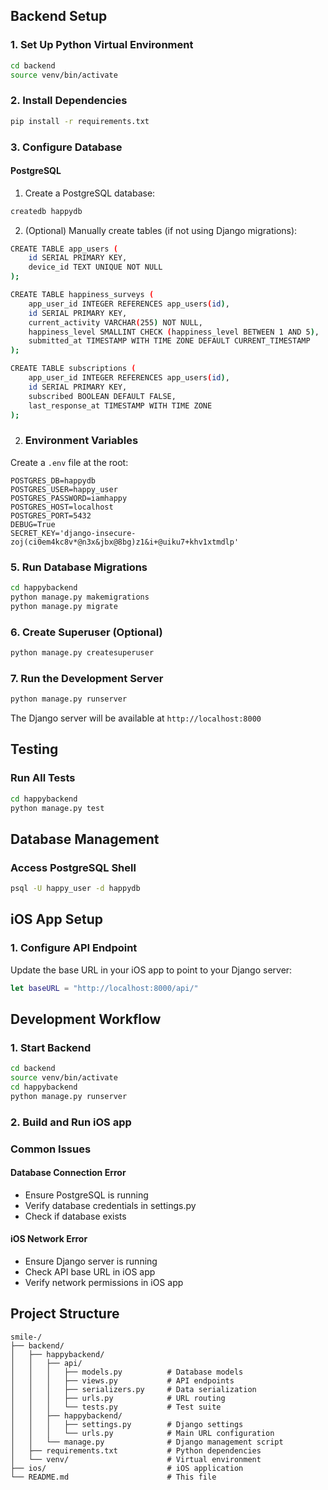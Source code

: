 ## Backend Setup

### 1. Set Up Python Virtual Environment
```bash
cd backend
source venv/bin/activate
```

### 2. Install Dependencies
```bash
pip install -r requirements.txt
```

### 3. Configure Database

#### PostgreSQL
1. Create a PostgreSQL database:
```bash
createdb happydb
```
2. (Optional) Manually create tables (if not using Django migrations):
```bash
CREATE TABLE app_users (
    id SERIAL PRIMARY KEY,
    device_id TEXT UNIQUE NOT NULL
);

CREATE TABLE happiness_surveys (
    app_user_id INTEGER REFERENCES app_users(id),
    id SERIAL PRIMARY KEY,
    current_activity VARCHAR(255) NOT NULL,
    happiness_level SMALLINT CHECK (happiness_level BETWEEN 1 AND 5),
    submitted_at TIMESTAMP WITH TIME ZONE DEFAULT CURRENT_TIMESTAMP
);

CREATE TABLE subscriptions (
    app_user_id INTEGER REFERENCES app_users(id),
    id SERIAL PRIMARY KEY,
    subscribed BOOLEAN DEFAULT FALSE,
    last_response_at TIMESTAMP WITH TIME ZONE
);
```

2. ### Environment Variables
Create a `.env` file at the root:
```
POSTGRES_DB=happydb
POSTGRES_USER=happy_user
POSTGRES_PASSWORD=iamhappy
POSTGRES_HOST=localhost
POSTGRES_PORT=5432
DEBUG=True
SECRET_KEY='django-insecure-zoj(ci0em4kc8v*@n3x&jbx@8bg)z1&i+@uiku7+khv1xtmdlp'
```


### 5. Run Database Migrations
```bash
cd happybackend
python manage.py makemigrations
python manage.py migrate
```

### 6. Create Superuser (Optional)
```bash
python manage.py createsuperuser
```

### 7. Run the Development Server
```bash
python manage.py runserver
```

The Django server will be available at `http://localhost:8000`

## Testing

### Run All Tests
```bash
cd happybackend
python manage.py test
```

## Database Management

### Access PostgreSQL Shell
```bash
psql -U happy_user -d happydb
```

## iOS App Setup

### 1. Configure API Endpoint
Update the base URL in your iOS app to point to your Django server:
```swift
let baseURL = "http://localhost:8000/api/"
```

## Development Workflow

### 1. Start Backend
```bash
cd backend
source venv/bin/activate
cd happybackend
python manage.py runserver  
```

### 2. Build and Run iOS app

### Common Issues

#### Database Connection Error
- Ensure PostgreSQL is running
- Verify database credentials in settings.py
- Check if database exists

#### iOS Network Error
- Ensure Django server is running
- Check API base URL in iOS app
- Verify network permissions in iOS app

## Project Structure

```
smile-/
├── backend/
│   ├── happybackend/
│   │   ├── api/
│   │   │   ├── models.py          # Database models
│   │   │   ├── views.py           # API endpoints
│   │   │   ├── serializers.py     # Data serialization
│   │   │   ├── urls.py            # URL routing
│   │   │   └── tests.py           # Test suite
│   │   ├── happybackend/
│   │   │   ├── settings.py        # Django settings
│   │   │   └── urls.py            # Main URL configuration
│   │   └── manage.py              # Django management script
│   ├── requirements.txt           # Python dependencies
│   └── venv/                      # Virtual environment
├── ios/                           # iOS application
└── README.md                      # This file
```
